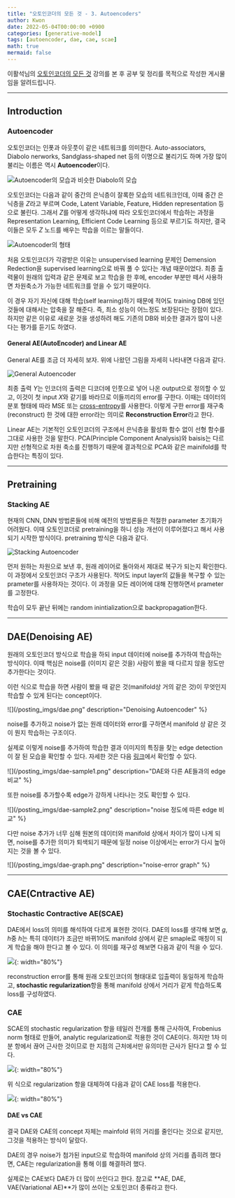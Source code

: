 ```yaml
---
title: "오토인코더의 모든 것 - 3. Autoencoders"
author: Kwon
date: 2022-05-04T00:00:00 +0900
categories: [generative-model]
tags: [autoencoder, dae, cae, scae]
math: true
mermaid: false
---
```


이활석님의 [오토인코더의 모든 것](https://www.youtube.com/watch?v=o_peo6U7IRM) 강의를 본 후 공부 및 정리를 목적으로 작성한 게시물임을 알려드립니다.

***
## Introduction
### Autoencoder
오토인코더는 인폿과 아웃풋이 같은 네트워크를 의미한다. Auto-associators, Diabolo nerworks, Sandglass-shaped net 등의 이명으로 불리기도 하며 가장 많이 불리는 이름은 역시 **Autoencoder**이다.

![Autoencoder의 모습과 비슷한 Diabolo의 모습](/posting_imgs/diabolo.jpg)

오토인코더는 다음과 같이 중간의 은닉층이 잘록한 모습의 네트워크인데, 이때 중간 은닉층을 $Z$라고 부르며 Code, Latent Variable, Feature, Hidden representation 등으로 불린다.
그래서 $Z$를 어떻게 생각하냐에 따라 오토인코더에서 학습하는 과정을 Representation Learning, Efficient Code Learning 등으로 부르기도 하지만, 결국 이들은 모두 $Z$ 노드를 배우는 학습을 이르는 말들이다.

![Autoencoder의 형태](/posting_imgs/autoencoder.png)

처음 오토인코더가 각광받은 이유는 unsupervised learning 문제인 Demension Redection을 supervised learning으로 바꿔 풀 수 있다는 개념 때문이었다.
최종 출력물이 원래의 입력과 같은 문제로 보고 학습을 한 후에, encoder 부분만 떼서 사용하면 차원축소가 가능한 네트워크를 얻을 수 있기 때문이다.

이 경우 자기 자신에 대해 학습(self learning)하기 때문에 적어도 training DB에 있던 것들에 대해서는 압축을 잘 해준다. 즉, 최소 성능이 어느정도 보장된다는 장점이 있다.
하지만 같은 이유로 새로운 것을 생성하려 해도 기존의 DB와 비슷한 결과가 많이 나온다는 평가를 듣기도 하였다.

#### General AE(AutoEncoder) and Linear AE
General AE를 조금 더 자세히 보자. 위에 나왔던 그림을 자세히 나타내면 다음과 같다.

![General Autoencoder](/posting_imgs/autoencoder-loss.png)

최종 출력 $Y$는 인코더의 출력은 디코더에 인풋으로 넣어 나온 output으로 정의할 수 있고, 이것이 첫 input $X$와 같기를 바라므로 이들끼리의 error를 구한다.
이때는 데이터의 분포 형태에 따라 MSE 또는 [cross-entropy](/posts/cross-entropy/)를 사용한다.
이렇게 구한 error를 재구축(reconstruct) 한 것에 대한 error라는 의미로 **Reconstruction Error**라고 한다.

Linear AE는 기본적인 오토인코더의 구조에서 은닉층을 활성화 함수 없이 선형 함수를 그대로 사용한 것을 말한다.
PCA(Principle Component Analysis)와 baisis는 다르지만 선형적으로 차원 축소를 진행하기 때문에 결과적으로 PCA와 같은 mainifold를 학습한다는 특징이 있다.

***
## Pretraining
### Stacking AE
현재의 CNN, DNN 방법론들에 비해 예전의 방법론들은 적절한 parameter 초기화가 어려웠다. 이때 오토인코더로 pretraining을 하니 성능 개선이 이루어졌다고 해서 사용되기 시작한 방식이다.
pretraining 방식은 다음과 같다.

![Stacking Autoencoder](/posting_imgs/stacking-autoencoder.png)

먼저 원하는 차원으로 보낸 후, 원래 레이어로 돌아와서 제대로 복구가 되는지 확인한다. 이 과정에서 오토인코더 구조가 사용된다.
적어도 input layer의 값들을 복구할 수 있는 prameter를 사용하자는 것이다. 이 과정을 모든 레이어에 대해 진행하면서 prameter를 고정한다.

학습이 모두 끝난 뒤에는 random inintialization으로 backpropagation한다.

***
## DAE(Denoising AE)
원래의 오토인코더 방식으로 학습을 하되 input 데이터에 noise를 추가하여 학습하는 방식이다. 이때 핵심은 noise를 (이미지 같은 것을) 사람이 봤을 때 다르지 않을 정도만 추가한다는 것이다.

이런 식으로 학습을 하면 사람이 봤을 때 같은 것(manifold상 거의 같은 것)이 무엇인지 학습할 수 있게 된다는 concept이다.

![](/posting_imgs/dae.png" description="Denoising Autoencoder" %}

noise를 추가하고 noise가 없는 원래 데이터와 error를 구하면서 manifold 상 같은 것이 뭔지 학습하는 구조이다.

실제로 이렇게 noise를 추가하여 학습한 결과 이미지의 특징을 찾는 edge detection이 잘 된 모습을 확인할 수 있다. 자세한 것은 다음 [링크](http://videolectures.net/deeplearning2015_vincent_autoencoders/?q=vincent%20autoencoder)에서 확인할 수 있다.

![](/posting_imgs/dae-sample1.png" description="DAE와 다른 AE들과의 edge 비교" %}

또한 noise를 추가할수록 edge가 강하게 나타나는 것도 확인할 수 있다.

![](/posting_imgs/dae-sample2.png" description="noise 정도에 따른 edge 비교" %}

다만 noise 추가가 너무 심해 원본의 데이터와 manifold 상에서 차이가 많이 나게 되면, noise를 추가한 의미가 퇴색되기 때문에 일정 noise 이상에서는 error가 다시 높아지는 것을 볼 수 있다.

![](/posting_imgs/dae-graph.png" description="noise-error graph" %}

***
## CAE(Cntractive AE)
### Stochastic Contractive AE(SCAE)
DAE에서 loss의 의미를 해석하여 다르게 표현한 것이다. DAE의 loss를 생각해 보면 $g$, $h$중 $h$는 특히 데이터가 조금만 바뀌1어도 manifold 상에서 같은 smaple로 매칭이 되게 학습을 해야 한다고 볼 수 있다.
이 의미를 재구성 해보면 다음과 같이 적을 수 있다.

![](/posting_imgs/scae.png){: width="80%"}

reconstruction error를 통해 원래 오토인코더의 형태대로 입출력이 동일하게 학습하고, **stochastic regularization**항을 통해 manifold 상에서 거리가 같게 학습하도록 loss를 구성하였다.

### CAE
SCAE의 stochastic regularization 항을 테일러 전개를 통해 근사하여, Frobenius norm 형태로 만들어, analytic regularization로 적용한 것이 CAE이다.
하지만 1차 미분 항에서 끊어 근사한 것이므로 한 지점의 근처에서만 유의미한 근사가 된다고 할 수 있다.

![](/posting_imgs/cae-regular.png){: width="80%"}

위 식으로 regularization 항을 대체하여 다음과 같이 CAE loss를 적용한다.

![](/posting_imgs/cae.png){: width="80%"}

#### DAE vs CAE
결국 DAE와 CAE의 concept 자체는 mainfold 위의 거리를 줄인다는 것으로 같지만, 그것을 적용하는 방식이 달랐다.

DAE의 경우 noise가 첨가된 input으로 학습하여 manifold 상의 거리를 좁히려 했다면, CAE는 regularization을 통해 이를 해결하려 했다.

실제로는 CAE보다 DAE가 더 많이 쓰인다고 한다. 참고로 **AE, DAE, VAE(Variational AE)**가 많이 쓰이는 오토인코더 종류라고 한다.